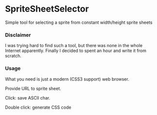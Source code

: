# SpriteSheetSelector
Simple tool for selecting a sprite from constant width/height sprite sheets

### Disclaimer
I was trying hard to find such a tool, but there was none in the whole Internet apparently.
Finally I decided to spent an hour and write it from scratch.

### Usage
What you need is just a modern (CSS3 support) web browser.

Provide URL to sprite sheet.

Click: save ASCII char.

Double click: generate CSS code
